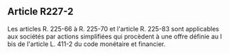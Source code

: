 Article R227-2
----
Les articles R. 225-66 à R. 225-70 et l'article R. 225-83 sont applicables aux
sociétés par actions simplifiées qui procèdent à une offre définie au I bis de
l'article L. 411-2 du code monétaire et financier.
